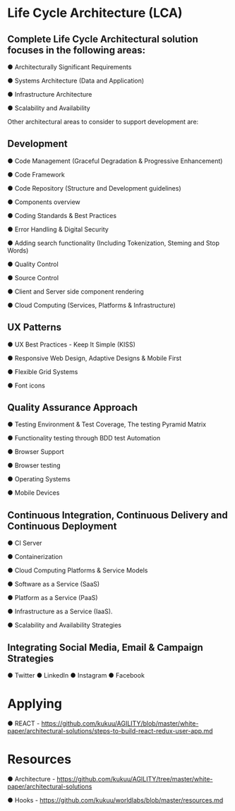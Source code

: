 
# Life Cycle Architecture (LCA)


## Complete Life Cycle Architectural solution focuses in the following areas:

● Architecturally Significant Requirements

● Systems Architecture (Data and Application)

● Infrastructure Architecture

● Scalability and Availability


Other architectural areas to consider to support development are: 
 

## Development

● Code Management (Graceful Degradation & Progressive Enhancement)

● Code Framework

● Code Repository (Structure and Development guidelines)

● Components overview

● Coding Standards & Best Practices

● Error Handling & Digital Security

● Adding search functionality (Including Tokenization, Steming and Stop Words)

● Quality Control

● Source Control

● Client and Server side component rendering

● Cloud Computing (Services, Platforms & Infrastructure) 


## UX Patterns

● UX Best Practices - Keep It Simple (KISS)

● Responsive Web Design, Adaptive Designs & Mobile First

● Flexible Grid Systems

● Font icons


## Quality Assurance Approach

● Testing Environment & Test Coverage, The testing Pyramid Matrix

● Functionality testing through BDD test Automation

● Browser Support

● Browser testing

● Operating Systems

● Mobile Devices


## Continuous Integration, Continuous Delivery and Continuous Deployment

● CI Server

● Containerization

●  Cloud Computing Platforms & Service Models

●  Software as a Service (SaaS)

●  Platform as a Service (PaaS) 

●  Infrastructure as a Service (IaaS).

●  Scalability and Availability Strategies


##  Integrating Social Media, Email & Campaign Strategies

●  Twitter
●  LinkedIn
●  Instagram
●  Facebook

# Applying

●  REACT - https://github.com/kukuu/AGILITY/blob/master/white-paper/architectural-solutions/steps-to-build-react-redux-user-app.md

# Resources

● Architecture - https://github.com/kukuu/AGILITY/tree/master/white-paper/architectural-solutions

● Hooks - https://github.com/kukuu/worldlabs/blob/master/resources.md 


